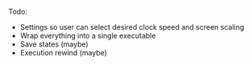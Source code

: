 Todo:

- Settings so user can select desired clock speed and screen scaling
- Wrap everything into a single executable
- Save states (maybe)
- Execution rewind (maybe)